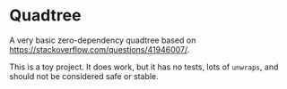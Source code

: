 # Quadtree
A very basic zero-dependency quadtree based on https://stackoverflow.com/questions/41946007/.

This is a toy project. It does work, but it has no tests, lots of `unwraps`, 
and should not be considered safe or stable.
